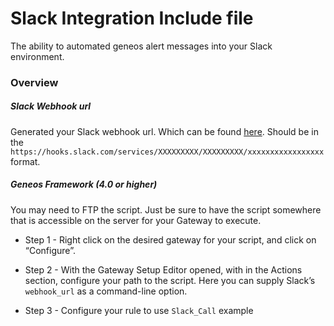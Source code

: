 # Slack Integration Include file
The ability to automated geneos alert messages into your Slack environment.

### Overview

##### Slack Webhook url

Generated your Slack webhook url. Which can be found [here](https://api.slack.com/incoming-webhooks). Should be in the `https://hooks.slack.com/services/XXXXXXXXX/XXXXXXXXX/xxxxxxxxxxxxxxxxx` format.

##### Geneos Framework (4.0 or higher)

You may need to FTP the script. Just be sure to have the script somewhere that is accessible on the server for your Gateway to execute.

  + Step 1 - Right click on the desired gateway for your script, and click on “Configure”.

  + Step 2 - With the Gateway Setup Editor opened, with in the Actions section, configure your path to the script. Here you can supply Slack’s `webhook_url` as a command-line option.

  + Step 3 - Configure your rule to use `Slack_Call` example
